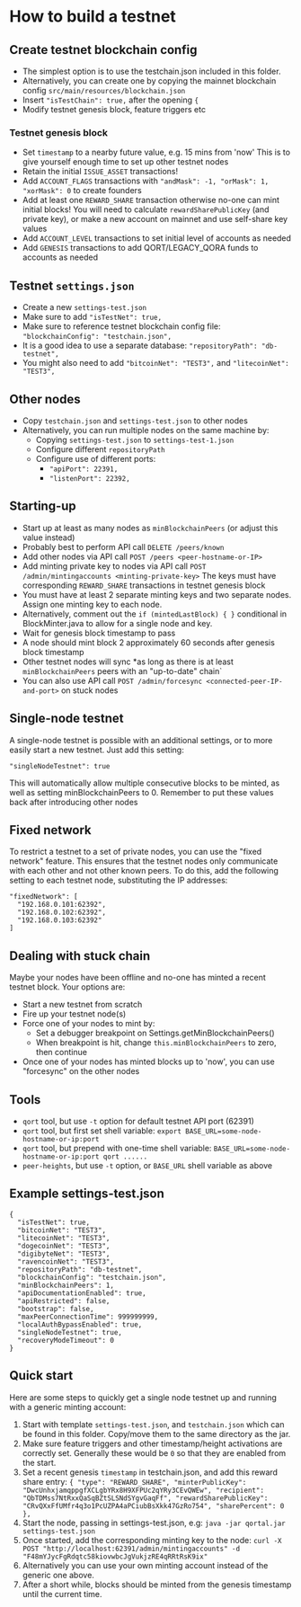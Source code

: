 # How to build a testnet

## Create testnet blockchain config

- The simplest option is to use the testchain.json included in this folder.
- Alternatively, you can create one by copying the mainnet blockchain config `src/main/resources/blockchain.json`
- Insert `"isTestChain": true,` after the opening `{`
- Modify testnet genesis block, feature triggers etc

### Testnet genesis block

- Set `timestamp` to a nearby future value, e.g. 15 mins from 'now'
	This is to give yourself enough time to set up other testnet nodes
- Retain the initial `ISSUE_ASSET` transactions!
- Add `ACCOUNT_FLAGS` transactions with `"andMask": -1, "orMask": 1, "xorMask": 0` to create founders
- Add at least one `REWARD_SHARE` transaction otherwise no-one can mint initial blocks!
	You will need to calculate `rewardSharePublicKey` (and private key),
	or make a new account on mainnet and use self-share key values
- Add `ACCOUNT_LEVEL` transactions to set initial level of accounts as needed
- Add `GENESIS` transactions to add QORT/LEGACY_QORA funds to accounts as needed

## Testnet `settings.json`

- Create a new `settings-test.json`
- Make sure to add `"isTestNet": true,`
- Make sure to reference testnet blockchain config file: `"blockchainConfig": "testchain.json",`
- It is a good idea to use a separate database: `"repositoryPath": "db-testnet",`
- You might also need to add `"bitcoinNet": "TEST3",` and `"litecoinNet": "TEST3",`

## Other nodes

- Copy `testchain.json` and `settings-test.json` to other nodes
- Alternatively, you can run multiple nodes on the same machine by:
	* Copying `settings-test.json` to `settings-test-1.json`
	* Configure different `repositoryPath`
	* Configure use of different ports:
		+ `"apiPort": 22391,`
		+ `"listenPort": 22392,`

## Starting-up

- Start up at least as many nodes as `minBlockchainPeers` (or adjust this value instead)
- Probably best to perform API call `DELETE /peers/known`
- Add other nodes via API call `POST /peers <peer-hostname-or-IP>`
- Add minting private key to nodes via API call `POST /admin/mintingaccounts <minting-private-key>`
    The keys must have corresponding `REWARD_SHARE` transactions in testnet genesis block
- You must have at least 2 separate minting keys and two separate nodes. Assign one minting key to each node.
- Alternatively, comment out the `if (mintedLastBlock) { }` conditional in BlockMinter.java to allow for a single node and key.
- Wait for genesis block timestamp to pass
- A node should mint block 2 approximately 60 seconds after genesis block timestamp
- Other testnet nodes will sync *as long as there is at least `minBlockchainPeers` peers with an "up-to-date" chain`
- You can also use API call `POST /admin/forcesync <connected-peer-IP-and-port>` on stuck nodes

## Single-node testnet

A single-node testnet is possible with an additional settings, or to more easily start a new testnet.
Just add this setting:
```
"singleNodeTestnet": true
```
This will automatically allow multiple consecutive blocks to be minted, as well as setting minBlockchainPeers to 0.
Remember to put these values back after introducing other nodes

## Fixed network

To restrict a testnet to a set of private nodes, you can use the "fixed network" feature.
This ensures that the testnet nodes only communicate with each other and not other known peers.
To do this, add the following setting to each testnet node, substituting the IP addresses:
```
"fixedNetwork": [
  "192.168.0.101:62392",
  "192.168.0.102:62392",
  "192.168.0.103:62392"
]
```

## Dealing with stuck chain

Maybe your nodes have been offline and no-one has minted a recent testnet block.
Your options are:

- Start a new testnet from scratch
- Fire up your testnet node(s)
- Force one of your nodes to mint by:
	+ Set a debugger breakpoint on Settings.getMinBlockchainPeers()
	+ When breakpoint is hit, change `this.minBlockchainPeers` to zero, then continue
- Once one of your nodes has minted blocks up to 'now', you can use "forcesync" on the other nodes

## Tools

- `qort` tool, but use `-t` option for default testnet API port (62391)
- `qort` tool, but first set shell variable: `export BASE_URL=some-node-hostname-or-ip:port`
- `qort` tool, but prepend with one-time shell variable: `BASE_URL=some-node-hostname-or-ip:port qort ......`
- `peer-heights`, but use `-t` option, or `BASE_URL` shell variable as above

## Example settings-test.json
```
{
  "isTestNet": true,
  "bitcoinNet": "TEST3",
  "litecoinNet": "TEST3",
  "dogecoinNet": "TEST3",
  "digibyteNet": "TEST3",
  "ravencoinNet": "TEST3",
  "repositoryPath": "db-testnet",
  "blockchainConfig": "testchain.json",
  "minBlockchainPeers": 1,
  "apiDocumentationEnabled": true,
  "apiRestricted": false,
  "bootstrap": false,
  "maxPeerConnectionTime": 999999999,
  "localAuthBypassEnabled": true,
  "singleNodeTestnet": true,
  "recoveryModeTimeout": 0
}
```

<a name="quick-start"></a>
## Quick start
Here are some steps to quickly get a single node testnet up and running with a generic minting account:
1. Start with template `settings-test.json`, and `testchain.json` which can be found in this folder. Copy/move them to the same directory as the jar.
2. Make sure feature triggers and other timestamp/height activations are correctly set. Generally these would be `0` so that they are enabled from the start.
3. Set a recent genesis `timestamp` in testchain.json, and add this reward share entry:
`{ "type": "REWARD_SHARE", "minterPublicKey": "DwcUnhxjamqppgfXCLgbYRx8H9XFPUc2qYRy3CEvQWEw", "recipient": "QbTDMss7NtRxxQaSqBZtSLSNdSYgvGaqFf", "rewardSharePublicKey": "CRvQXxFfUMfr4q3o1PcUZPA4aPCiubBsXkk47GzRo754", "sharePercent": 0 },`
4. Start the node, passing in settings-test.json, e.g: `java -jar qortal.jar settings-test.json`
5. Once started, add the corresponding minting key to the node:
`curl -X POST "http://localhost:62391/admin/mintingaccounts" -d "F48mYJycFgRdqtc58kiovwbcJgVukjzRE4qRRtRsK9ix"`
6. Alternatively you can use your own minting account instead of the generic one above.
7. After a short while, blocks should be minted from the genesis timestamp until the current time.